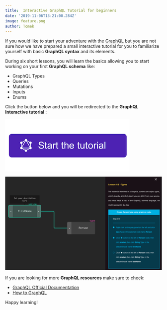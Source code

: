 ```yaml
---
title:  Interactive GraphQL Tutorial for beginners
date: '2019-11-06T13:21:00.284Z'
image: feature.png
author: Tomek
---
```



If you would like to start your adventure with the [GraphQL](https://graphql.org/) but you are not sure how we have prepared a small interactive tutorial for you to familiarize yourself with basic **GraphQL syntax** and its elements.

During six short lessons, you will learn the basics allowing you to start working on your first **GraphQL schema** like:
- GraphQL Types
- Queries
- Mutations
- Inputs
- Enums

Click the button below and you will be redirected to the **GraphQL Interactive tutorial** :

[![GraphQL Tutorial](button.png)](https://app.graphqleditor.com/?category=tutorial&visibleMenu=code)

[![GraphQL Tutorial](tutorial.png)](https://app.graphqleditor.com/?category=tutorial&visibleMenu=code)

If you are looking for more **GraphQL resources** make sure to check:
- [GraphQL Official Documentation](https://graphql.org/learn/)
- [How to GraphQL](https://www.howtographql.com/)

Happy learning!




